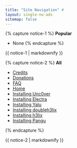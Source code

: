 ```yaml
---
title: "Site Navigation" #
layout: single-no-ads
sitemap: false
---
```


{% capture notice-1 %}
**Popular**

+ None
{% endcapture %}
<div class="notice--info">{{ notice-1 | markdownify }}</div>

{% capture notice-2 %}
**All**

+ [Credits](credits)
+ [Donations](donations)
+ [FAQ](faq)
+ [Home](/)
+ [Installing Unc0ver](installing-unc0ver)
+ [Installing Electra](installing-electra)
+ [Installing Yalu](installing-yalu102)
+ [Installing doubleh3lix](installing-doubleh3lix)
+ [Installing h3lix](installing-h3lix)
+ [Installing Pangu](installing-pangu933)

{% endcapture %}
<div class="notice">{{ notice-2 | markdownify }}</div>
